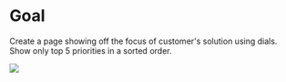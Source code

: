 Goal
====

Create a page showing off the focus of customer's solution using dials. Show only top 5 priorities in a sorted order.

![](http://i.imgur.com/yLtVlpa.png)
